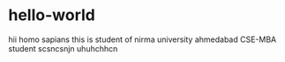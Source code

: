 # hello-world
hii homo sapians 
this is student of nirma university
ahmedabad 
CSE-MBA student
scsncsnjn
uhuhchhcn
